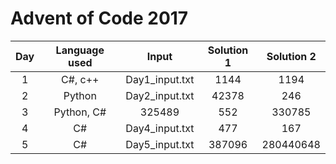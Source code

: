 # Advent of Code 2017

| Day | Language used | Input | Solution 1 | Solution 2 |
|:-: |:-:|:-:|:-:| :-: |
| 1 | C#, c++ | Day1_input.txt | 1144 | 1194 |
| 2 | Python | Day2_input.txt | 42378 | 246 |
| 3 | Python, C# | 325489 | 552 | 330785 |
| 4 | C# | Day4_input.txt | 477 | 167 |
| 5 | C# | Day5_input.txt | 387096 | 280440648 |
